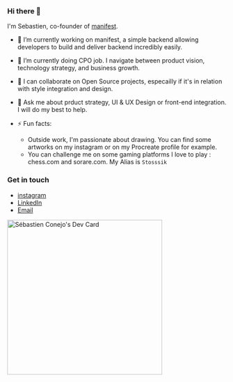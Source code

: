 ### Hi there 👋

I'm Sebastien, co-founder of [manifest](https://manifest.build).

- 🔭 I’m currently working on manifest, a simple backend allowing developers to build and deliver backend incredibly easily. 
- 🌱 I’m currently doing CPO job. I navigate between product vision, technology strategy, and business growth.
- 👯 I can collaborate on Open Source projects, especailly if it's in relation with style integration and design.
- 💬 Ask me about prduct strategy, UI & UX Design or front-end integration. I will do my best to help.

- ⚡ Fun facts: 
    - Outside work, I'm passionate about drawing. You can find some artworks on my instagram or on my Procreate profile for example. 
    - You can challenge me on some gaming platforms I love to play : chess.com and sorare.com. My Alias is `Stosssik`



### Get in touch
- [instagram](https://www.instagram.com/sebastien_conejo/)
- [LinkedIn](https://www.linkedin.com/in/sebastien-conejo/)
- [Email](mailto:sebastien@buddyweb.fr)

<a href="https://app.daily.dev/sebconejo"><img src="https://api.daily.dev/devcards/v2/dU65w8mTZwguzlhljjMh9.png?type=default&r=ir6" width="356" alt="Sébastien Conejo's Dev Card"/></a>
